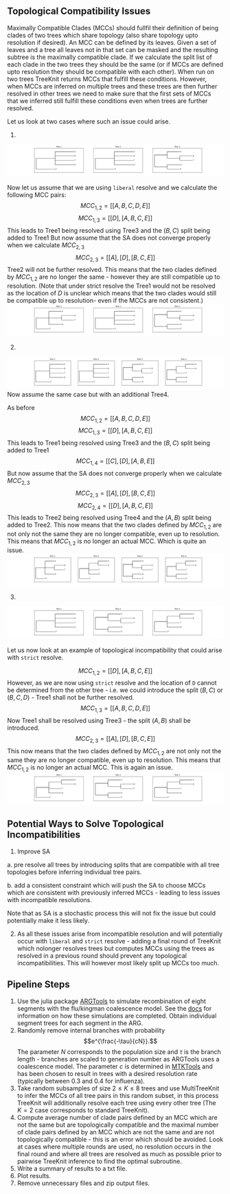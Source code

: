 ## Topological Compatibility Issues

Maximally Compatible Clades (MCCs) should fullfil their definition of being clades of two trees which share topology (also share topology upto resolution if desired). An MCC can be defined by its leaves. Given a set of leaves and a tree all leaves not in that set can be masked and the resulting subtree is the maximally compatible clade. If we calculate the split list of each clade in the two trees they should be the same (or if MCCs are defined upto resolution they should be compatible with each other). When run on two trees TreeKnit returns MCCs that fulfill these conditions. However, when MCCs are inferred on multiple trees and these trees are then further resolved in other trees we need to make sure that the first sets of MCCs that we inferred still fulfill these conditions even when trees are further resolved. 

Let us look at two cases where such an issue could arise. 

1. 
<img src="Figures/Example0_pre.png"/> 

Now let us assume that we are using `liberal` resolve and we calculate the following MCC pairs:
$$MCC_{1,2} = [[A, B, C, D, E]]$$
$$MCC_{1,3} = [[D], [A, B, C, E]]$$ 
This leads to Tree1 being resolved using Tree3 and the $(B,C)$ split being added to Tree1
But now assume that the SA does not converge properly when we calculate $MCC_{2,3}$
$$MCC_{2,3} =  [[A], [D], [B, C, E]]$$
Tree2 will not be further resolved. This means that the two clades defined by $MCC_{1,2}$ are no longer the same - however they are still compatible up to resolution. (Note that under strict resolve the Tree1 would not be resolved as the location of $D$ is unclear which means that the two clades would still be compatible up to resolution- even if the MCCs are not consistent.)
<img src="Figures/Example0_post.png"/> 

2. 
<img src="Figures/Example1_pre.png"/> Now assume the same case but with an additional Tree4. 

As before 
$$MCC_{1,2} = [[A, B, C, D, E]]$$
$$MCC_{1,3} = [[D], [A, B, C, E]]$$ 
This leads to Tree1 being resolved using Tree3 and the $(B,C)$ split being added to Tree1
$$MCC_{1,4} = [[C], [D], [A, B, E]]$$
But now assume that the SA does not converge properly when we calculate $MCC_{2,3}$
$$MCC_{2,3} =  [[A], [D], [B, C, E]]$$
$$MCC_{2,4} =  [[D], [A, B, C, E]]$$
This leads to Tree2 being resolved using Tree4 and the $(A, B)$ split being added to Tree2.
This now means that the two clades defined by $MCC_{1,2}$ are not only not the same they are no longer compatible, even up to resolution. This means that $MCC_{1,2}$ is no longer an actual MCC. Which is quite an issue.
<img src="Figures/Example1_post.png"/> 

3. 
<img src="Figures/Example2_pre.png"/> 

Let us now look at an example of topological incompatibility that could arise with `strict` resolve.

$$MCC_{1,2} = [[D], [A, B, C, E]]$$
However, as we are now using `strict` resolve and the location of `D` cannot be determined from the other tree - i.e. we could introduce the split $(B, C)$ or $(B, C, D)$ - Tree1 shall not be further resolved.
$$MCC_{1,3} = [[A, B, C, D, E]]$$ 
Now Tree1 shall be resolved using Tree3 - the split $(A, B)$ shall be introduced.
$$MCC_{2,3} =  [[A], [D], [B, C, E]]$$
This now means that the two clades defined by $MCC_{1,2}$ are not only not the same they are no longer compatible, even up to resolution. This means that $MCC_{1,2}$ is no longer an actual MCC. This is again an issue.
<img src="Figures/Example2_post.png"/> 

## Potential Ways to Solve Topological Incompatibilities

1. Improve SA

a. pre resolve all trees by introducing splits that are compatible with all tree topologies before inferring individual tree pairs. 

b. add a consistent constraint which will push the SA to choose MCCs which are consistent with previously inferred MCCs - leading to less issues with incompatible resolutions.

Note that as SA is a stochastic process this will not fix the issue but could potentially make it less likely.

2. As all these issues arise from incompatible resolution and will potentially occur with `liberal` and `strict` resolve - adding a final round of TreeKnit which nolonger resolves trees but computes MCCs using the trees as resolved in a previous round should prevent any topological incompatibilities. This will however most likely split up MCCs too much. 

## Pipeline Steps

1. Use the julia package [ARGTools](https://github.com/PierreBarrat/ARGTools) to simulate recombination of eight segments with the flu/kingman coalescence model. See the [docs](https://github.com/PierreBarrat/ARGTools/tree/extended_newick_clean#simulations) for information on how these simulations are completed. Obtain individual segment trees for each segment in the ARG.
2. Randomly remove internal branches with probability $$e^{\frac{-\tau}{cN}}.$$ The parameter $N$ corresponds to the population size and $\tau$ is the branch length - branches are scaled to generation number as ARGTools uses a coalescence model. The parameter $c$ is determined in [MTKTools](https://github.com/anna-parker/MTKTools) and has been chosen to result in trees with a desired resolution rate (typically between 0.3 and 0.4 for influenza).
3. Take random subsamples of size $2 \leq K \leq 8$ trees and use MultiTreeKnit to infer the MCCs of all tree pairs in this random subset, in this process TreeKnit will additionally resolve each tree using every other tree (The $K=2$ case corresponds to standard TreeKnit). 
4. Compute average number of clade pairs defined by an MCC which are not the same but are topologically compatible and the maximal number of clade pairs defined by an MCC which are not  the same and are not topologically compatible - this is an error which should be avoided. Look at cases where multiple rounds are used, no resolution occurs in the final round and where all trees are resolved as much as possible prior to pairwise TreeKnit inference to find the optimal subroutine. 
5. Write a summary of results to a txt file.
6. Plot results.
7. Remove unnecessary files and zip output files.